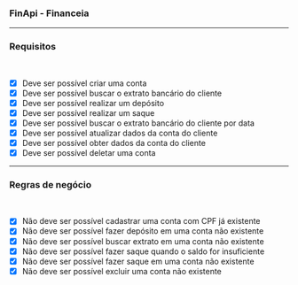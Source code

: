 ### FinApi - Financeia

---

### Requisitos
<br/>

- [x] Deve ser possível criar uma conta <br/>
- [x] Deve ser possível buscar o extrato bancário do cliente <br/>
- [x] Deve ser possível realizar um depósito <br/>
- [x] Deve ser possível realizar um saque <br/>
- [x] Deve ser possível buscar o extrato bancário do cliente por data <br/>
- [x] Deve ser possível atualizar dados da conta do cliente <br/>
- [x] Deve ser possível obter dados da conta do cliente <br/>
- [x] Deve ser possível deletar uma conta <br/>

---

### Regras de negócio
<br/>

- [x] Não deve ser possível cadastrar uma conta com CPF já existente <br/>
- [x] Não deve ser possível fazer depósito em uma conta não existente <br/>
- [x] Não deve ser possível buscar extrato em uma conta não existente <br/>
- [x] Não deve ser possível fazer saque quando o saldo for insuficiente <br/>
- [x] Não deve ser possível fazer saque em uma conta não existente <br/>
- [x] Não deve ser possível excluir uma conta não existente <br/>